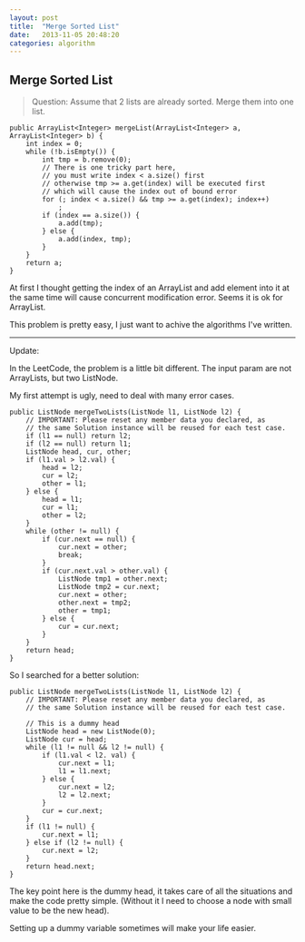 ```yaml
---
layout: post
title:  "Merge Sorted List"
date:   2013-11-05 20:48:20
categories: algorithm
---
```


## Merge Sorted List

> Question: Assume that 2 lists are already sorted. Merge them into one list.


	public ArrayList<Integer> mergeList(ArrayList<Integer> a, ArrayList<Integer> b) {
		int index = 0;
		while (!b.isEmpty()) {
			int tmp = b.remove(0);
			// There is one tricky part here,
			// you must write index < a.size() first
			// otherwise tmp >= a.get(index) will be executed first
			// which will cause the index out of bound error
			for (; index < a.size() && tmp >= a.get(index); index++)
				;
			if (index == a.size()) {
				a.add(tmp);
			} else {
				a.add(index, tmp);
			}
		}
		return a;
	}
	
At first I thought getting the index of an ArrayList and add element into it at the same time will cause concurrent modification error. Seems it is ok for ArrayList.

This problem is pretty easy, I just want to achive the algorithms I've written.

-------
Update:

In the LeetCode, the problem is a little bit different. The input param are not ArrayLists, but two ListNode.

My first attempt is ugly, need to deal with many error cases.

	public ListNode mergeTwoLists(ListNode l1, ListNode l2) {
        // IMPORTANT: Please reset any member data you declared, as
        // the same Solution instance will be reused for each test case.
        if (l1 == null) return l2;
        if (l2 == null) return l1;
        ListNode head, cur, other;
        if (l1.val > l2.val) {
            head = l2;
            cur = l2;
            other = l1;
        } else {
            head = l1;
            cur = l1;
            other = l2;
        }
        while (other != null) {
            if (cur.next == null) {
                cur.next = other;
                break;
            }
            if (cur.next.val > other.val) {
                ListNode tmp1 = other.next;
                ListNode tmp2 = cur.next;
                cur.next = other;
                other.next = tmp2;
                other = tmp1;
            } else {
                cur = cur.next;
            }
        }
        return head;
    }
    
So I searched for a better solution:

	public ListNode mergeTwoLists(ListNode l1, ListNode l2) {
        // IMPORTANT: Please reset any member data you declared, as
        // the same Solution instance will be reused for each test case.
        
        // This is a dummy head
        ListNode head = new ListNode(0);
        ListNode cur = head;
        while (l1 != null && l2 != null) {
            if (l1.val < l2. val) {
                cur.next = l1;
                l1 = l1.next;
            } else {
                cur.next = l2;
                l2 = l2.next;
            }
            cur = cur.next;
        }
        if (l1 != null) {  
            cur.next = l1;  
        } else if (l2 != null) {  
            cur.next = l2;  
        }  
        return head.next;  
    }

The key point here is the dummy head, it takes care of all the situations and make the code pretty simple. (Without it I need to choose a node with small value to be the new head).

Setting up a dummy variable sometimes will make your life easier.